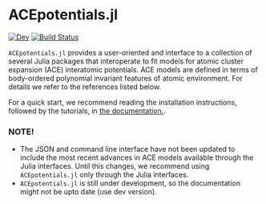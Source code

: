 # ACEpotentials.jl

[![Dev](https://img.shields.io/badge/docs-dev-blue.svg)](https://acesuit.github.io/ACEpotentials.jl/dev)
[![Build Status](https://github.com/acesuit/ACEpotentials.jl/actions/workflows/CI.yml/badge.svg?branch=main)](https://github.com/acesuit/ACEpotentials.jl/actions/workflows/CI.yml?query=branch%3Amain)

`ACEpotentials.jl` provides a user-oriented and interface to a collection of several Julia packages that interoperate to fit models for atomic cluster expansion (ACE) interatomic potentials. ACE models are defined in terms of body-ordered polynomial invariant features of atomic environment. For details we refer to the references listed below. 

For a quick start, we recommend reading the installation instructions, followed by the tutorials, in [the documentation.](https://acesuit.github.io/ACEpotentials.jl/dev).

### NOTE!

- The JSON and command line interface have not been updated to include the most recent advances in ACE models available through the Julia interfaces. Until this changes, we recommend using `ACEpotentials.jl` only through the Julia interfaces. 
- `ACEpotentials.jl` is still under development, so the documentation might not be upto date (use dev version).
